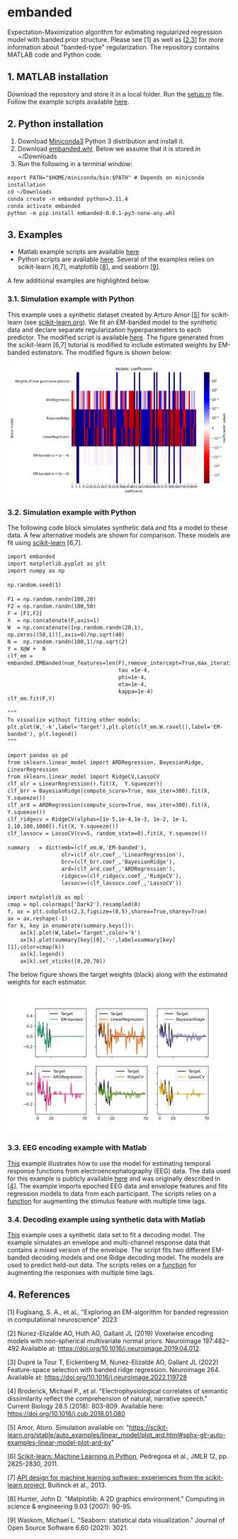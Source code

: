 # embanded
Expectation-Maximization algorithm for estimating regularized regression model with banded prior structure. Please see [1] as well as [[2](https://doi.org/10.1016/j.neuroimage.2019.04.012),[3](https://doi.org/10.1016/j.neuroimage.2022.119728)] for more information about "banded-type" regularization. The repository contains MATLAB code and Python code.

## 1. MATLAB installation
Download the repository and store it in a local folder. Run the [setup.m](setup.m) file. Follow the example scripts available [here](examples/matlab).

## 2. Python installation
1. Download [Miniconda3](https://docs.conda.io/projects/miniconda/en/latest/) Python 3 distribution and install it.
2. Download [embanded.whl](https://resources.drcmr.dk/embanded/embanded-0.0.1-py3-none-any.whl). Below we assume that it is stored in ~/Downloads
3. Run the following in a terminal window:

```
export PATH="$HOME/miniconda/bin:$PATH" # Depends on miniconda installation
cd ~/Downloads 
conda create -n embanded python=3.11.4
conda activate embanded
python -m pip install embanded-0.0.1-py3-none-any.whl
```

## 3. Examples 
- Matlab example scripts are available [here](examples/matlab/)
- Python scripts are available [here](examples/python/). Several of the examples relies on scikit-learn [6,7], matplotlib [[8](https://doi.ieeecomputersociety.org/10.1109/MCSE.2007.55)], and seaborn [[9](https://doi.org/10.21105/joss.03021)].

A few additional examples are highlighted below. 

### 3.1. Simulation example with Python
This example uses a synthetic dataset created by Arturo Amor [[5](https://scikit-learn.org/stable/auto_examples/linear_model/plot_ard.html#sphx-glr-auto-examples-linear-model-plot-ard-py)] for scikit-learn (see [scikit-learn.org](https://scikit-learn.org/stable/auto_examples/linear_model/plot_ard.html#sphx-glr-auto-examples-linear-model-plot-ard-py)). We fit an EM-banded model to the synthetic data and declare separate regularization hyperparameters to each predictor. The modified script is available [here](examples/python/example_sklearn.py). The figure generated from the scikit-learn [6,7] tutorial is modified to include estimated weights by EM-banded estimators. The modified figure is shown below:

<img title="sklearn-tutorial" alt="sklearn-tutorial data" src="./examples/python/example_sklearn.png">

### 3.2. Simulation example with Python
The following code block simulates synthetic data and fits a model to these data. A few alternative models are shown for comparison. These models are fit using [scikit-learn](https://jmlr.csail.mit.edu/papers/v12/pedregosa11a.html) [6,7]. 

```
import embanded
import matplotlib.pyplot as plt
import numpy as np

np.random.seed(1)

F1 = np.random.randn(100,20)
F2 = np.random.randn(100,50)
F = [F1,F2] 
X  = np.concatenate(F,axis=1)
W  = np.concatenate([np.random.randn(20,1), np.zeros((50,1))],axis=0)/np.sqrt(40)
N =  np.random.randn(100,1)/np.sqrt(2)
Y = X@W +  N
clf_em = embanded.EMBanded(num_features=len(F),remove_intercept=True,max_iterations=200,
                                   tau =1e-4,
                                   phi=1e-4,
                                   eta=1e-4,
                                   kappa=1e-4)
clf_em.fit(F,Y)

"""
To visualize without fitting other models:
plt.plot(W,'-k',label='Target'),plt.plot(clf_em.W.ravel(),label='EM-banded'), plt.legend()
"""

import pandas as pd
from sklearn.linear_model import ARDRegression, BayesianRidge, LinearRegression
from sklearn.linear_model import RidgeCV,LassoCV
clf_olr = LinearRegression().fit(X,  Y.squeeze())
clf_brr = BayesianRidge(compute_score=True, max_iter=300).fit(X, Y.squeeze())
clf_ard = ARDRegression(compute_score=True, max_iter=300).fit(X, Y.squeeze())
clf_ridgecv = RidgeCV(alphas=[1e-5,1e-4,1e-3, 1e-2, 1e-1, 1,10,100,1000]).fit(X, Y.squeeze())
clf_lassocv = LassoCV(cv=5, random_state=0).fit(X, Y.squeeze())

summary   = dict(emb=(clf_em.W,'EM-banded'),
                 olr=(clf_olr.coef_,'LinearRegression'),
                 brr=(clf_brr.coef_,'BayesianRidge'),
                 ard=(clf_ard.coef_,'ARDRegression'),
                 ridgecv=(clf_ridgecv.coef_,'RidgeCV'),
                 lassocv=(clf_lassocv.coef_,'LassoCV'))

import matplotlib as mpl
cmap = mpl.colormaps['Dark2'].resampled(8)
f, ax = plt.subplots(2,3,figsize=(8,5),sharex=True,sharey=True)
ax = ax.reshape(-1)
for k, key in enumerate(summary.keys()):
    ax[k].plot(W,label='Target',color='k')
    ax[k].plot(summary[key][0],'-',label=summary[key][1],color=cmap(k))
    ax[k].legend()
    ax[k].set_xticks([0,20,70])

```

The below figure shows the target weights (black) along with the estimated weights for each estimator.

<img title="simulated_data" alt="simulated_data" src="./examples/python/example_simulation.png">


### 3.3. EEG encoding example with Matlab
[This](examples/matlab/example_eeg_encoding.m) example illustrates how to use the model for estimating temporal response functions from electroencephalography (EEG) data. The data used for this example is publicly available [here](https://datadryad.org/stash/dataset/doi:10.5061/dryad.070jc) and was originally described in [[4](https://doi.org/10.1016/j.cub.2018.01.080)]. The example imports epoched EEG data and envelope features and fits regression models to data from each participant. The scripts relies on a [function](examples/matlab/func/timelag.m) for augmenting the stimulus feature with multiple time lags.

### 3.4. Decoding example using synthetic data with Matlab
[This](examples/matlab/example_simulation_decoding.m) example uses a synthetic data set to fit a decoding model. The example simulates an envelope and multi-channel response data that contains a mixed version of the envelope. The script fits two different EM-banded decoding models and one Ridge decoding model. The models are used to predict held-out data. The scripts relies on a [function](examples/matlab/func/timelag.m) for augmenting the responses with multiple time lags.

## 4. References
[1] Fuglsang, S. A., et al., "Exploring an EM-algorithm for banded regression in computational neuroscience" 2023

[2] ﻿Nunez-Elizalde AO, Huth AG, Gallant JL (2019) Voxelwise encoding models with non-spherical multivariate normal priors. Neuroimage 197:482–492 Available at: https://doi.org/10.1016/j.neuroimage.2019.04.012.

[3] Dupré la Tour T, Eickenberg M, Nunez-Elizalde AO, Gallant JL (2022) Feature-space selection with banded ridge regression. Neuroimage 264. Available at: https://doi.org/10.1016/j.neuroimage.2022.119728

[4] Broderick, Michael P., et al. "Electrophysiological correlates of semantic dissimilarity reflect the comprehension of natural, narrative speech." Current Biology 28.5 (2018): 803-809. Available here: https://doi.org/10.1016/j.cub.2018.01.080

[5] Amor, Aturo. Simulation available on: "https://scikit-learn.org/stable/auto_examples/linear_model/plot_ard.html#sphx-glr-auto-examples-linear-model-plot-ard-py"

[6] [Scikit-learn: Machine Learning in Python](https://jmlr.csail.mit.edu/papers/v12/pedregosa11a.html), Pedregosa et al., JMLR 12, pp. 2825-2830, 2011.

[7] [API design for machine learning software: experiences from the scikit-learn project](https://arxiv.org/abs/1309.0238), Buitinck et al., 2013.

[8] Hunter, John D. "Matplotlib: A 2D graphics environment." Computing in science & engineering 9.03 (2007): 90-95.

[9] Waskom, Michael L. "Seaborn: statistical data visualization." Journal of Open Source Software 6.60 (2021): 3021.
